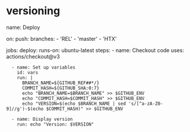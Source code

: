 # versioning
name: Deploy

on:
  push:
    branches:
      - 'REL'
      - 'master'
      - 'HTX'

jobs:
  deploy:
    runs-on: ubuntu-latest
    steps:
      - name: Checkout code
        uses: actions/checkout@v3

      - name: Set up variables
        id: vars
        run: |
          BRANCH_NAME=${GITHUB_REF##*/}
          COMMIT_HASH=${GITHUB_SHA:0:7}
          echo "BRANCH_NAME=$BRANCH_NAME" >> $GITHUB_ENV
          echo "COMMIT_HASH=$COMMIT_HASH" >> $GITHUB_ENV
          echo "VERSION=$(echo $BRANCH_NAME | sed 's/[^a-zA-Z0-9]//g')-$(echo $COMMIT_HASH)" >> $GITHUB_ENV

      - name: Display version
        run: echo "Version: $VERSION"
